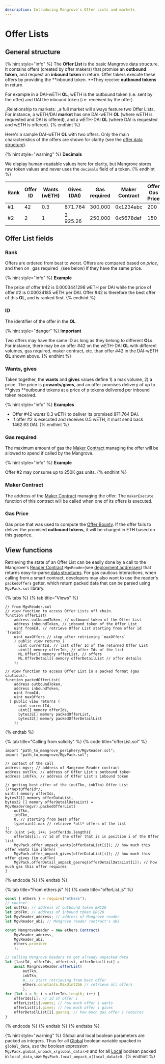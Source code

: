 ```yaml
---
description: Introducing Mangrove's Offer Lists and markets
---
```


# Offer Lists

## General structure

{% hint style="info" %}
The **Offer List** is the basic Mangrove data structure. It contains offers (created by offer makers) that promise an **outbound token**, and request an **inbound token** in return. Offer takers execute these offers by providing the \*\*inbound token. \*\*They receive **outbound tokens** in return.

For example in a DAI-wETH **OL**, wETH is the outbound token (i.e. sent by the offer) and DAI the inbound token (i.e. received by the offer).

\_Relationship to markets: \_a full market will always feature two Offer Lists. For instance, a wETH/DAI **market** has one DAI-wETH **OL** (where wETH is requested and DAI is offered), and a wETH-DAI **OL** (where DAI is requested and wETH is offered).
{% endhint %}

Here's a sample DAI-wETH **OL** with two offers. Only the main characteristics of the offers are shown for clarity (see the [offer data structure](offer-data-structures.md#mgvlib-offer)).

{% hint style="warning" %}
**Decimals**

We display human-readable values here for clarity, but Mangrove stores raw token values and never uses the `decimals` field of a token.
{% endhint %}

| Rank | Offer ID | Wants (wETH) | Gives (DAI) | Gas required | Maker Contract | Offer Gas Price |
| ---- | -------- | ------------ | ----------- | ------------ | -------------- | --------------- |
| #1   | 42       | 0.3          | 871.764     | 300,000      | 0x1234abc      | 200             |
| #2   | 2        | 1            | 2 925.26    | 250,000      | 0x5678def      | 150             |

## Offer List fields

### Rank

Offers are ordered from best to worst. Offers are compared based on _price_, and then on \_gas required \_(see below) if they have the same price.

{% hint style="info" %}
**Example**

The price of offer #42 is 0.0003441298 wETH per DAI while the price of offer #2 is 0.00034185 wETH per DAI. Offer #42 is therefore the best offer of this **OL**, and is ranked first.
{% endhint %}

### ID

The identifier of the offer in the **OL**.

{% hint style="danger" %}
**Important**

Two offers may have the same ID as long as they belong to different **OL**s. For instance, there may be an offer #42 on the wETH-DAI **OL** with different volumes, gas required, maker contract, etc. than offer #42 in the DAI-wETH **OL** shown above.
{% endhint %}

### Wants, gives

Taken together, the **wants** and **gives** values define 1) a max volume, 2) a price. The price is p=**wants**/**gives**, and an offer promises delivery of up to **gives **outbound tokens at a price of p tokens delivered per inbound token received.

{% hint style="info" %}
**Examples**

* Offer #42 _wants_ 0.3 wETH to deliver its promised 871.764 DAI.
* If offer #2 is executed and receives 0.5 wETH, it must send back 1462.63 DAI.
{% endhint %}

### Gas required

The maximum amount of gas the [Maker Contract](../offer-maker/maker-contract.md) managing the offer will be allowed to spend if called by the Mangrove.

{% hint style="info" %}
**Example**

Offer #2 may consume up to 250K gas units.
{% endhint %}

### Maker Contract

The address of the [Maker Contract](../offer-maker/maker-contract.md) managing the offer. The `makerExecute` function of this contract will be called when one of its offers is executed.

### Gas Price

Gas price that was used to compute the [Offer Bounty](../offer-maker/offer-bounty.md). If the offer fails to deliver the promised **outbound tokens**, it will be charged in ETH based on this gasprice.

## View functions

Retrieving the state of an Offer List can be easily done by a call to the Mangrove's [Reader Contract](../meta-topics/mangrove-reader.md) `MgvReader`(see [deployment addresses](../meta-topics/deployment-addresses.md)) that returns easy-to-parse[ data structures](offer-data-structures.md). For gas cautious interactions, when calling from a smart contract, developers may also want to use the reader's `packedOffers` getter, which return packed data that can be parsed using `MgvPack.sol` library.

{% tabs %}
{% tab title="Views" %}
```solidity
// from MgvReader.sol
// view function to access Offer Lists off chain.
function offerList(
    address outboundToken, // outbound token of the Offer List
    address inboundToken, // inbound token of the Offer List
    uint fromId, // retrieve Offer List starting from offer id `fromId`
    uint maxOffers // stop after retrieving `maxOffers`
    ) public view returns (
      uint currentId, // last offer Id of the returned Offer List
      uint[] memory offerIds, // offer Ids of the list 
      ML.Offer[] memory offerList, // offers
      ML.OfferDetail[] memory offerDetailList // offer details
    );

// view function to access Offer List in a packed format (gas cautious).
function packedOfferList(
    address outboundToken,
    address inboundToken,
    uint fromId,
    uint maxOffers
  ) public view returns (
      uint currentId,
      uint[] memory offerIds,
      bytes32[] memory packedOfferList,
      bytes32[] memory packedOfferDetailList
    );
```
{% endtab %}

{% tab title="Calling from solidity" %}
{% code title="offerList.sol" %}
```solidity
import "path_to_mangrove_periphery/MgvReader.sol";
import "path_to_mangrove/MgvPack.sol";

// context of the call
address mgvr; // address of Mangrove Reader contract
address outTkn; // address of Offer List's outbound token
address inbTkn; // address of Offer List's inbound token

// getting best offer of the (outTkn, inbTkn) Offer List
(/*nextOfferId*/, 
uint[] memory offerIds, 
bytes32[] memory offerDataList, 
bytes32 [] memory offerDetailDataList) = MgvReader(mgvr).packedOfferList(
    outTkn, 
    inbTkn, 
    0, // starting from best offer
    type(uint).max // retrieve *all* offers of the list
);
for (uint i=0; i++; i<offerIds.length){
    offerIds[i]; // id of the offer that is in position i of the Offer list
    MgvPack.offer_unpack_wants(offerDataList[i]); // how much this offer wants (in inbTkn)
    MgvPack.offer_unpack_gives(offerDataList[i]); // how much this offer gives (in outTkn)
    MgvPack.offerDetail_unpack_gasreq(offerDetailDataList[i]); // how much gas this offer requires
}
```
{% endcode %}
{% endtab %}

{% tab title="From ethers.js" %}
{% code title="offerList.js" %}
```javascript
const { ethers } = require("ethers");
// context
let outTkn; // address of outbound token ERC20
let inbTkn; // address of inbound token ERC20
let MgvReader_address; // address of Mangrove reader
let MgvReader_abi; // Mangrove reader contract's abi

const MangroveReader = new ethers.Contract(
    MgvReader_address, 
    MgvReader_abi, 
    ethers.provider
    );

// calling Mangrove Readers to get already unpacked data
let [lastId, offerIds, offerList, offerDetailList] = 
    await MangroveReader.offerList(
        outTkn,
        inbTkn, 
        0, // start retrieving from best offer
        ethers.constants.MaxUint256 // retrieve all offers
        );
for (let i = 0; i < offerIds.length; i++) {
    offerIds[i]; // id of offer i
    offerList[i].wants; // how much offer i wants
    offerList[i].gives; // how much offer i gives
    offerDetailList[i].gasreq; // how much gas offer i requires
}
```
{% endcode %}
{% endtab %}
{% endtabs %}

{% hint style="warning" %}
Global and local boolean parameters are packed as integers. Thus for all [Global](mangrove-configuration.md#mgvlib.global) boolean variable `x`packed in `global_data`, use the boolean expression `MgvPack.global_unpack_x(global_data)>0` and for all [Local](mangrove-configuration.md#mgvlib.local) boolean packed in `local_data`, use `MgvPack.local_unpack_x(local_data)>0.`
{% endhint %}
